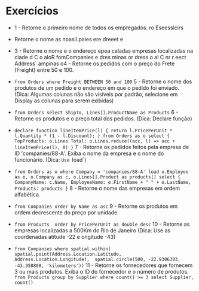 # Exercícios
- 1 - Retorne o primeiro nome de todos os empregados. ro Eseesslcirs
 - Retorne o nome as noasil.paies ere dreeet e

- 3 - Retorne o nome e o endereço  epea caladas empresas localizadas na ciade d C o aloR fomCompanies e dres  minas or dress  o al
C nr  r eect Address`
ampinas o4 - Retorne os pedidos com o preço do Frete (Freight) entre 50 e 100.
- `from Orders
where Freight BETWEEN 50 and 100`
5 - Retorne o nome dos produtos de um pedido e o endereço em que o pedido foi enviado. (Dica: Algumas colunas não são visíveis por padrão, selecione em Display as colunas para serem exibidas)
- `from Orders
select ShipTo, Lines[].ProductName as Products`
6 - Retorne os produtos e o preço total dos pedidos. (Dica: Declare função)
- `declare function lineItemPrice(l) {
    return l.PricePerUnit * l.Quantity * (1 - l.Discount);
}
from Orders as o
select {
    TopProducts: o.Lines
    Total: o.Lines.reduce((acc, l) => acc + lineItemPrice(l), 0)
}`
7 - Retorne os pedidos feitos pela empresa de ID 'companies/88-A'. Exiba o nome da empresa e o nome do funcionário. (Dica: `Use `load`)
- `from Orders as o
where Company = 'companies/88-A'
load o.Employee as e, o.Company as c, o.Lines[].Product as products[]
select { 
    CompanyName: c.Name,
    EmployeeName: e.FirstName + " " + e.LastName,
    Products: products
}`
8 - Retorne o nome das empresas em ordem alfabética.
- `from Companies
order by Name as asc`
9 - Retorne os produtos em ordem decrescente do preço por unidade.
- `from Products 
order by PricePerUnit as double desc`
10 - Retorne as empresas localizadas a 500Km do Rio de Janeiro (Dica: Use as coordenadas atitude -22 e ongitude -43)
- `from Companies
where spatial.within(
    spatial.point(Address.Location.Latitude, Address.Location.Longitude), 
    spatial.circle(500, -22.9306303, -43.358808, 'kilometers'))`
11 - Retorne os fornecedores que fornecem 3 ou mais produtos. Exiba o ID do fornecedor e o número de produtos.
`from Products
group by Supplier
where count() >= 3
select Supplier, count()`
<!--stackedit_data:
eyJoaXN0b3J5IjpbLTE2MTIxNTg1OTMsLTg0ODM3MTA3NywtOD
c3ODc2NTYzLC0xNzc4MjM4MjQwLC04Nzc4NzY1NjMsLTE5MTM3
MDkwNjYsMTgyOTM1ODgxMywtMTMzNTYwMDYxLC0xMDQ3NTQ5MT
Q4LDE1NjI2NjE2NjEsNzMwOTk4MTE2XX0=
-->